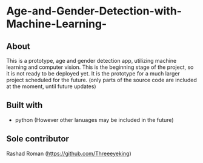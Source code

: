 # Age-and-Gender-Detection-with-Machine-Learning-

## About 

This is a prototype, age and gender detection app, utilizing machine learning and computer vision. This is the beginning stage of the project, so it is not ready to be deployed yet. It is the prototype for a much larger project scheduled for the future. (only parts of the source code are included at the moment, until future updates)

## Built with

* python (However other lanuages may be included in the future)

## Sole contributor

Rashad Roman  (https://github.com/Threeeyeking)
